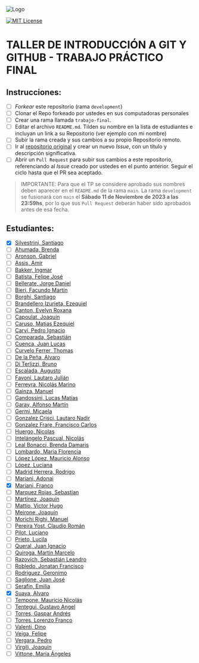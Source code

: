 ![Logo](https://www.austral.edu.ar/wp-content/uploads/2022/09/logo-md-austral-1.png?x63752)

[![MIT License](https://img.shields.io/badge/License-MIT-green.svg)](https://choosealicense.com/licenses/mit/)

# TALLER DE INTRODUCCIÓN A GIT Y GITHUB - TRABAJO PRÁCTICO FINAL

## Instrucciones:

- [ ] _Forkear_ este repositorio (rama `development`)
- [ ] Clonar el Repo forkeado por ustedes en sus computadoras personales
- [ ] Crear una rama llamada `trabajo-final`.
- [ ] Editar el archivo `README.md`. Tilden su nombre en la lista de estudiantes e incluyan un link a su Repositorio (ver ejemplo con mi nombre)
- [ ] Subir la rama creada y sus cambios a su propio Repositorio remoto.
- [ ] Ir al [repositorio original](https://github.com/santiagosilvestrini/git-github-tp-final-2023) y crear un nuevo _Issue_, con un título y descripción significativa.
- [ ] Abrir un `Pull Request` para subir sus cambios a este repositorio, referenciando al _Issue_ creado por ustedes en el punto anterior. Seguir el ciclo hasta que el PR sea aceptado.

> IMPORTANTE: Para que el TP se considere aprobado sus nombres deben aparecer en el `README.md` de la rama `main`. La rama `development` se fusionará con `main` el **Sábado 11 de Noviembre de 2023 a las 23:59hs**, por lo que sus `Pull Request` deberán haber sido aprobados antes de esa fecha.

## Estudiantes:

- [x] [Silvestrini, Santiago](https://github.com/santiagosilvestrini/git-github-tp-final-2023)
- [ ] [Ahumada, Brenda]()
- [ ] [Aronson, Gabriel]()
- [ ] [Assis, Amir]()
- [ ] [Bakker, Ingmar]()
- [ ] [Batista, Felipe José]()
- [ ] [Bellerate, Jorge Daniel]()
- [ ] [Bieri, Facundo Martín]()
- [ ] [Borghi, Santiago]()
- [ ] [Brandellero Izurieta, Ezequiel]()
- [ ] [Canton, Evelyn Roxana]()
- [ ] [Capoulat, Joaquín]()
- [ ] [Caruso, Matias Ezequiel]()
- [ ] [Carvi, Pedro Ignacio]()
- [ ] [Comparada, Sebastián]()
- [ ] [Cuenca, Juan Lucas]()
- [ ] [Curvelo Ferrer, Thomas]()
- [ ] [De la Peña, Alvaro]()
- [ ] [Di Terlizzi, Bruno]()
- [ ] [Escalada, Augusto]()
- [ ] [Favoni, Lautaro Julíán]()
- [ ] [Ferreyra, Nicolás Marino]()
- [ ] [Gainza, Manuel]()
- [ ] [Gandossini, Lucas Matías]()
- [ ] [Garay, Alfonso Martín]()
- [ ] [Germi, Micaela]()
- [ ] [Gonzalez Crisci, Lautaro Nadir]()
- [ ] [Gonzalez Frare, Francisco Carlos]()
- [ ] [Huergo, Nicolas]()
- [ ] [Intelángelo Pascual, Nicolás]()
- [ ] [Leal Bonacci, Brenda Damaris]()
- [ ] [Lombardo, Maria Florencia]()
- [ ] [López López, Mauricio Alonso]()
- [ ] [López, Luciana]()
- [ ] [Madrid Herrera, Rodrigo]()
- [ ] [Mariani, Adonai]()
- [x] [Mariani, Franco](https://github.com/FrancoMariani1/git-github-tp-final-2023.git)
- [ ] [Marquez Rojas, Sebastian]()
- [ ] [Martínez, Joaquín]()
- [ ] [Mattio, Victor Hugo]()
- [ ] [Meirone, Joaquín]()
- [ ] [Morichi Righi, Manuel]()
- [ ] [Pereira Yost, Claudio Román]()
- [ ] [Pilot, Luciano]()
- [ ] [Prieto, Lucila]()
- [ ] [Queral, Juan Ignacio]()
- [ ] [Quiroga, Martin Marcelo]()
- [ ] [Razovich, Sebastián Leandro]()
- [ ] [Robledo, Jonatan Francisco]()
- [ ] [Rodriguez, Geronimo]()
- [ ] [Saglione, Juan José]()
- [ ] [Serafin, Emilia]()
- [x] [Suaya, Alvaro](https://github.com/Godwit2110/git-github-tp-final-2023/tree/trabajo-final)
- [ ] [Tempone, Mauricio Nicolás]()
- [ ] [Tentegui, Gustavo Angel]()
- [ ] [Torres, Gaspar Andrés]()
- [ ] [Torres, Lorenzo Franco]()
- [ ] [Valenti, Dino]()
- [ ] [Veiga, Felipe]()
- [ ] [Vergara, Pedro]()
- [ ] [Virgili, Joaquín]()
- [ ] [Vittone, María Ángeles]()
